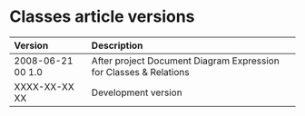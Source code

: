 ﻿Classes article versions
========================

|**Version**|**Description**|
| :- | :- |
|2008-06-21 00  1.0|After project Document Diagram Expression for Classes & Relations|
|XXXX-XX-XX XX|Development version|

